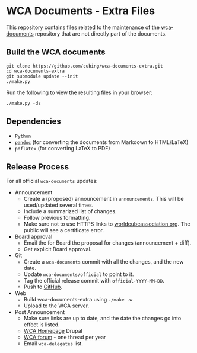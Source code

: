 # WCA Documents - Extra Files

This repository contains files related to the maintenance of the [wca-documents](https://github.com/cubing/wca-documents) repository that are not directly part of the documents.

## Build the WCA documents

    git clone https://github.com/cubing/wca-documents-extra.git
    cd wca-documents-extra
    git submodule update --init
    ./make.py

Run the following to view the resulting files in your browser:

    ./make.py -ds

## Dependencies

- `Python`
- [`pandoc`](http://johnmacfarlane.net/pandoc/installing.html) (for converting the documents from Markdown to HTML/LaTeX)
- `pdflatex` (for converting LaTeX to PDF)

## Release Process

For all official `wca-documents` updates:

- Announcement
    - Create a (proposed) announcement in `announcements`. This will be used/updated several times.
    - Include a summarized list of changes.
    - Follow previous formatting.
    - Make sure not to use HTTPS links to [worldcubeassociation.org](http://worldcubeassociation.org/). The public will see a certificate error.
- Board approval
    - Email the for Board the proposal for changes (announcement + diff).
    - Get explicit Board approval.
- Git
    - Create a `wca-documents` commit with all the changes, and the new date.
    - Update `wca-documents/official` to point to it.
    - Tag the official release commit with `official-YYYY-MM-DD`.
    - Push to [GitHub](https://github.com/cubing/wca-documents).
- Web
    - Build wca-documents-extra using `./make -w`
    - Upload to the WCA server.
- Post Announcement
    - Make sure links are up to date, and the date the changes go into effect is listed.
    - [WCA Homepage](http://worldcubeassociation.org/) Drupal
    - [WCA forum](http://www.worldcubeassociation.org/forum/viewforum.php?f=9) - one thread per year
    - Email `wca-delegates` list.
